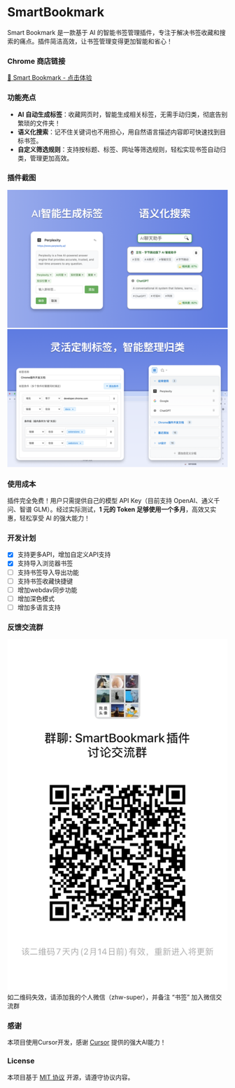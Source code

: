 # SmartBookmark
Smart Bookmark 是一款基于 AI 的智能书签管理插件，专注于解决书签收藏和搜索的痛点。插件简洁高效，让书签管理变得更加智能和省心！

### **Chrome 商店链接**  
[🔗 Smart Bookmark - 点击体验](https://chromewebstore.google.com/detail/smart-bookmark/nlboajobccgidfcdoedphgfaklelifoa)  

### **功能亮点**  
- **AI 自动生成标签**：收藏网页时，智能生成相关标签，无需手动归类，彻底告别繁琐的文件夹！  
- **语义化搜索**：记不住关键词也不用担心，用自然语言描述内容即可快速找到目标书签。  
- **自定义筛选规则**：支持按标题、标签、网址等筛选规则，轻松实现书签自动归类，管理更加高效。  

### **插件截图**  
![view-4](pic/view-4.png)  
![view-3](pic/view-3.png)  

### **使用成本**  
插件完全免费！用户只需提供自己的模型 API Key（目前支持 OpenAI、通义千问、智谱 GLM）。经过实际测试，**1 元的 Token 足够使用一个多月**，高效又实惠，轻松享受 AI 的强大能力！  

### **开发计划**  
- [x] 支持更多API，增加自定义API支持
- [x] 支持导入浏览器书签
- [ ] 支持书签导入导出功能  
- [ ] 支持书签收藏快捷键
- [ ] 增加webdav同步功能
- [ ] 增加深色模式
- [ ] 增加多语言支持

### **反馈交流群**  
![wechat](pic/wechat.jpg)  
如二维码失效，请添加我的个人微信（zhw-super），并备注 “书签” 加入微信交流群

### **感谢**  
本项目使用Cursor开发，感谢 [Cursor](https://www.cursor.com/) 提供的强大AI能力！

### **License**
本项目基于 [MIT 协议](LICENSE) 开源，请遵守协议内容。
